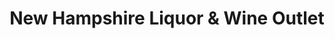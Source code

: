 ---
title: "New Hampshire Liquor & Wine Outlet"
url: /keene/new-hampshire-liquor-and-wine-outlet/
shop: alcohol
---